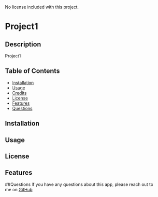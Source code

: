 No license included with this project.
  # Project1

  ## Description
  Project1

  ## Table of Contents

* [Installation](#installation)
* [Usage](#usage)
* [Credits](#credits)
* [License](#license)
* [Features](#features)
* [Questions](#questions)

## Installation


## Usage


## License


## Features


##Questions
If you have any questions about this app, please reach out to me on [GitHub](http://github.com/ncastaldi)

